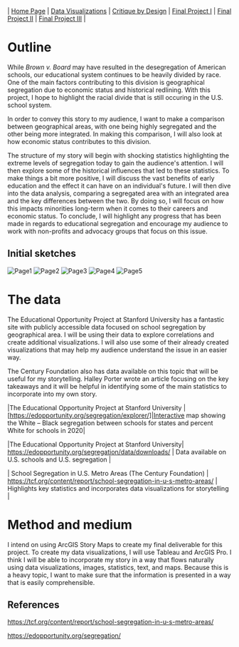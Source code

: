 | [Home Page](https://aalutz.github.io/AubreyLutz-Portfolio/) | [Data Visualizations](dataviz-examples) | [Critique by Design](critique-by-design) | [Final Project I](final-project-part-one) | [Final Project II](final-project-part-two) | [Final Project III](final-project-part-three) |

# Outline
 
While _Brown v. Board_ may have resulted in the desegregation of American schools, our educational system continues to be heavily divided by race. One of the main factors contributing to this division is geographical segregation due to economic status and historical redlining. With this project, I hope to highlight the racial divide that is still occuring in the U.S. school system. 

In order to convey this story to my audience, I want to make a comparison between geographical areas, with one being highly segregated and the other being more integrated. In making this comparison, I will also look at how economic status contributes to this division. 

The structure of my story will begin with shocking statistics highlighting the extreme levels of segregation today to gain the audience's attention. I will then explore some of the historical influences that led to these statistics. To make things a bit more positive, I will discuss the vast benefits of early education and the effect it can have on an individual's future. I will then dive into the data analysis, comparing a segregated area with an integrated area and the key differences between the two. By doing so, I will focus on how this impacts minorities long-term when it comes to their careers and economic status. To conclude, I will highlight any progress that has been made in regards to educational segregation and encourage my audience to work with non-profits and advocacy groups that focus on this issue. 


## Initial sketches
![Page1](https://github.com/user-attachments/assets/2a1246ba-d74e-4032-b020-40e99344b59a)
![Page2](https://github.com/user-attachments/assets/91398284-e965-4561-ba85-ec732b1626aa)
![Page3](https://github.com/user-attachments/assets/2938eb47-9b7c-4e0e-a5f5-563d1e9fd87c)
![Page4](https://github.com/user-attachments/assets/5b1abd2b-c399-4aaf-8dc6-526a8a76ea2b)
![Page5](https://github.com/user-attachments/assets/d0224416-ade3-420f-89ab-a17ebc146ba5)

# The data
The Educational Opportunity Project at Stanford University has a fantastic site with publicly accessible data focused on school segregation by geographical area. I will be using their data to explore correlations and create additional visualizations. I will also use some of their already created visualizations that may help my audience understand the issue in an easier way. 

The Century Foundation also has data available on this topic that will be useful for my storytelling. Halley Porter wrote an article focusing on the key takeaways and it will be helpful in identifying some of the main statistics to incorporate into my own story. 

|The Educational Opportunity Project at Stanford University |[https://edopportunity.org/segregation/explorer/]|Interactive map showing the White – Black segregation between schools for states and percent White for schools in 2020|

|The Educational Opportunity Project at Stanford University| https://edopportunity.org/segregation/data/downloads/ | Data available on U.S. schools and U.S. segregation |

|  School Segregation in U.S. Metro Areas (The Century Foundation) |  https://tcf.org/content/report/school-segregation-in-u-s-metro-areas/  |  Highlights key statistics and incorporates data visualizations for storytelling  |

# Method and medium
I intend on using ArcGIS Story Maps to create my final deliverable for this project. To create my data visualizations, I will use Tableau and ArcGIS Pro. I think I will be able to incorporate my story in a way that flows naturally using data visualizations, images, statistics, text, and maps. Because this is a heavy topic, I want to make sure that the information is presented in a way that is easily comprehensible. 

## References
https://tcf.org/content/report/school-segregation-in-u-s-metro-areas/

https://edopportunity.org/segregation/
